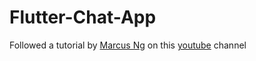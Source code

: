 
# Flutter-Chat-App
Followed a tutorial by [Marcus Ng](https://marcus-ng.com/) on this [youtube](https://www.youtube.com/watch?v=h-igXZCCrrc) channel

